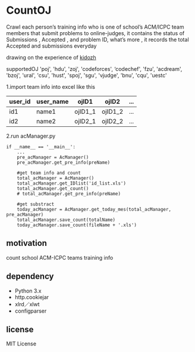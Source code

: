 # CountOJ
Crawl each person’s training info who is one of school’s ACM/ICPC team members that submit problems to online-judges, it contains the status of Submissions , Accepted , and problem ID, what’s more , it records the total Accepted and submissions everyday

drawing on the experience of [kidozh](https://github.com/kidozh)

supportedOJ
'poj', 'hdu', 'zoj', 'codeforces', ‘codechef', 'fzu', 'acdream', 'bzoj', 'ural', 'csu', 'hust', 'spoj', 'sgu', 'vjudge', 'bnu', 'cqu', 'uestc'

1.import team info into excel like this


user_id | user_name | ojID1| ojID2| ... |
---- | ---- | ---- | ---- | ---- |
id1 | name1 | ojID1_1 | ojID1_2|...| 
id2 |  name2 | ojID2_1| ojID2_2|...|

2.run acManager.py

```python3
if __name__ == '__main__':
    ...
    pre_acManager = AcManager()
    pre_acManager.get_pre_info(preName)

    #get team info and count
    total_acManager = AcManager()
    total_acManager.get_IDlist('id_list.xls')
    total_acManager.get_count()
    # total_acManager.get_pre_info(preName)

    #get substract
    today_acManager = AcManager.get_today_mes(total_acManager, pre_acManager)
    total_acManager.save_count(totalName)
    today_acManager.save_count(fileName + '.xls')
```


## motivation
count school ACM-ICPC teams training info

## dependency

- Python 3.x
- http.cookiejar
- xlrd／xlwt
- configparser

## license

MIT License
